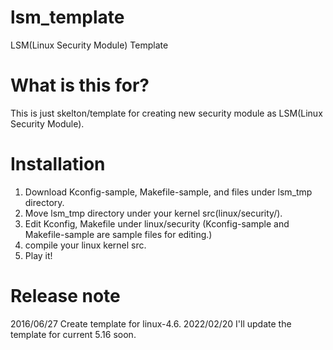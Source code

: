 # lsm_template
LSM(Linux Security Module) Template

# What is this for?
This is just skelton/template for creating new security module as LSM(Linux Security Module).

# Installation
1. Download Kconfig-sample, Makefile-sample, and files under lsm_tmp directory.
2. Move lsm_tmp directory under your kernel src(linux/security/).
3. Edit Kconfig, Makefile under linux/security (Kconfig-sample and Makefile-sample are sample files for editing.)
4. compile your linux kernel src.
5. Play it!

# Release note
2016/06/27 Create template for linux-4.6.
2022/02/20 I'll update the template for current 5.16 soon. 
